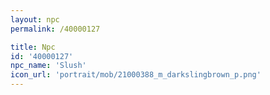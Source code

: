 ```yaml
---
layout: npc
permalink: /40000127

title: Npc
id: '40000127'
npc_name: 'Slush'
icon_url: 'portrait/mob/21000388_m_darkslingbrown_p.png'
---
```

